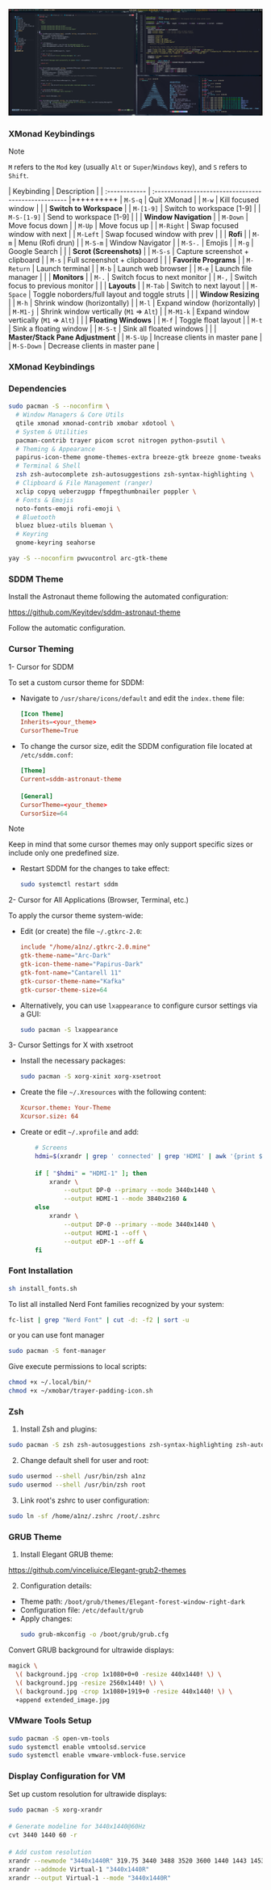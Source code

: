 ![xmonad](.screenshots/main.png)

### XMonad Keybindings

> [!NOTE]
> `M` refers to the `Mod` key (usually `Alt` or `Super`/`Windows` key), and `S` refers to `Shift`.

| Keybinding    | Description                                          |
| :------------ | :--------------------------------------------------- |++++++++++
| `M-S-q`       | Quit XMonad                                          |
| `M-w`         | Kill focused window                                  |
|               | **Switch to Workspace**                              |
| `M-[1-9]`     | Switch to workspace [1-9]                            |
| `M-S-[1-9]`   | Send to workspace [1-9]                              |
|               | **Window Navigation**                                |
| `M-Down`      | Move focus down                                      |
| `M-Up`        | Move focus up                                        |
| `M-Right`     | Swap focused window with next                        |
| `M-Left`      | Swap focused window with prev                        |
|               | **Rofi**                                             |
| `M-m`         | Menu (Rofi drun)                                     |
| `M-S-m`       | Window Navigator                                     |
| `M-S-.`       | Emojis                                               |
| `M-g`         | Google Search                                        |
|               | **Scrot (Screenshots)**                              |
| `M-S-s`       | Capture screenshot + clipboard                       |
| `M-s`         | Full screenshot + clipboard                          |
|               | **Favorite Programs**                                |
| `M-Return`    | Launch terminal                                      |
| `M-b`         | Launch web browser                                   |
| `M-e`         | Launch file manager                                  |
|               | **Monitors**                                         |
| `M-.`         | Switch focus to next monitor                         |
| `M-,`         | Switch focus to previous monitor                     |
|               | **Layouts**                                          |
| `M-Tab`       | Switch to next layout                                |
| `M-Space`     | Toggle noborders/full layout and toggle struts       |
|               | **Window Resizing**                                  |
| `M-h`         | Shrink window (horizontally)                         |
| `M-l`         | Expand window (horizontally)                         |
| `M-M1-j`      | Shrink window vertically (`M1` => `Alt`)             |
| `M-M1-k`      | Expand window vertically (`M1` => `Alt`)             |
|               | **Floating Windows**                                 |
| `M-f`         | Toggle float layout                                  |
| `M-t`         | Sink a floating window                               |
| `M-S-t`       | Sink all floated windows                             |
|               | **Master/Stack Pane Adjustment**                     |
| `M-S-Up`      | Increase clients in master pane                      |
| `M-S-Down`    | Decrease clients in master pane                      |

### XMonad Keybindings



### Dependencies

```bash
sudo pacman -S --noconfirm \
  # Window Managers & Core Utils
  qtile xmonad xmonad-contrib xmobar xdotool \
  # System & Utilities
  pacman-contrib trayer picom scrot nitrogen python-psutil \
  # Theming & Appearance
  papirus-icon-theme gnome-themes-extra breeze-gtk breeze gnome-tweaks lxappearance \
  # Terminal & Shell
  zsh zsh-autocomplete zsh-autosuggestions zsh-syntax-highlighting \
  # Clipboard & File Management (ranger)
  xclip copyq ueberzugpp ffmpegthumbnailer poppler \
  # Fonts & Emojis
  noto-fonts-emoji rofi-emoji \
  # Bluetooth
  bluez bluez-utils blueman \
  # Keyring
  gnome-keyring seahorse
```

```bash
yay -S --noconfirm pwvucontrol arc-gtk-theme
```

### SDDM Theme

Install the Astronaut theme following the automated configuration:

<https://github.com/Keyitdev/sddm-astronaut-theme>

Follow the automatic configuration.

### Cursor Theming

1- Cursor for SDDM

To set a custom cursor theme for SDDM:

- Navigate to `/usr/share/icons/default` and edit the `index.theme` file:

    ```conf
    [Icon Theme]
    Inherits=<your_theme>
    CursorTheme=True
    ```

- To change the cursor size, edit the SDDM configuration file located at `/etc/sddm.conf`:

    ```conf
    [Theme]
    Current=sddm-astronaut-theme

    [General]
    CursorTheme=<your_theme>
    CursorSize=64
    ```

> [!NOTE]
> Keep in mind that some cursor themes may only support specific sizes or include only one predefined size.

- Restart SDDM for the changes to take effect:

    ```bash
    sudo systemctl restart sddm
    ```

2- Cursor for All Applications (Browser, Terminal, etc.)

To apply the cursor theme system-wide:

- Edit (or create) the file `~/.gtkrc-2.0`:

    ```conf
    include "/home/a1nz/.gtkrc-2.0.mine"
    gtk-theme-name="Arc-Dark"
    gtk-icon-theme-name="Papirus-Dark"
    gtk-font-name="Cantarell 11"
    gtk-cursor-theme-name="Kafka"
    gtk-cursor-theme-size=64
    ```

- Alternatively, you can use `lxappearance` to configure cursor settings via a GUI:

    ```bash
    sudo pacman -S lxappearance
    ```

3- Cursor Settings for X with xsetroot

- Install the necessary packages:

    ```bash
    sudo pacman -S xorg-xinit xorg-xsetroot
    ```

- Create the file `~/.Xresources` with the following content:

    ```conf
    Xcursor.theme: Your-Theme
    Xcursor.size: 64
    ```

- Create or edit `~/.xprofile` and add:

    ```sh
        # Screens
        hdmi=$(xrandr | grep ' connected' | grep 'HDMI' | awk '{print $1}')

        if [ "$hdmi" = "HDMI-1" ]; then
            xrandr \
                --output DP-0 --primary --mode 3440x1440 \
                --output HDMI-1 --mode 3840x2160 &
        else
            xrandr \
                --output DP-0 --primary --mode 3440x1440 \
                --output HDMI-1 --off \
                --output eDP-1 --off &
        fi
    ```

### Font Installation

```bash
sh install_fonts.sh
```

To list all installed Nerd Font families recognized by your system:

```bash
fc-list | grep "Nerd Font" | cut -d: -f2 | sort -u
```

or you can use font manager

```bash
sudo pacman -S font-manager
```

Give execute permissions to local scripts:

```bash
chmod +x ~/.local/bin/*
chmod +x ~/xmobar/trayer-padding-icon.sh
```

### Zsh

1. Install Zsh and plugins:

```bash
sudo pacman -S zsh zsh-autosuggestions zsh-syntax-highlighting zsh-autocomplete
```

2. Change default shell for user and root:

```bash
sudo usermod --shell /usr/bin/zsh a1nz
sudo usermod --shell /usr/bin/zsh root
```

3. Link root's zshrc to user configuration:

```bash
sudo ln -sf /home/a1nz/.zshrc /root/.zshrc
```

### GRUB Theme

1. Install Elegant GRUB theme:

<https://github.com/vinceliuice/Elegant-grub2-themes>

2. Configuration details:
  - Theme path: `/boot/grub/themes/Elegant-forest-window-right-dark`
  - Configuration file: `/etc/default/grub`
  - Apply changes: 
    ```bash
    sudo grub-mkconfig -o /boot/grub/grub.cfg
    ```

Convert GRUB background for ultrawide displays:
```bash
magick \
  \( background.jpg -crop 1x1080+0+0 -resize 440x1440! \) \
  \( background.jpg -resize 2560x1440! \) \
  \( background.jpg -crop 1x1080+1919+0 -resize 440x1440! \) \
  +append extended_image.jpg
```

### VMware Tools Setup

```bash
sudo pacman -S open-vm-tools
sudo systemctl enable vmtoolsd.service
sudo systemctl enable vmware-vmblock-fuse.service
```

### Display Configuration for VM

Set up custom resolution for ultrawide displays:

```bash
sudo pacman -S xorg-xrandr

# Generate modeline for 3440x1440@60Hz
cvt 3440 1440 60 -r

# Add custom resolution
xrandr --newmode "3440x1440R" 319.75 3440 3488 3520 3600 1440 1443 1453 1481 +hsync -vsync
xrandr --addmode Virtual-1 "3440x1440R"
xrandr --output Virtual-1 --mode "3440x1440R"
```
